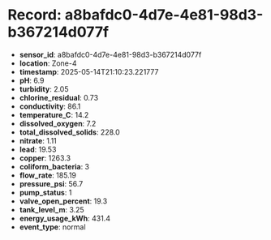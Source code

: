 # Record: a8bafdc0-4d7e-4e81-98d3-b367214d077f

- **sensor_id**: a8bafdc0-4d7e-4e81-98d3-b367214d077f
- **location**: Zone-4
- **timestamp**: 2025-05-14T21:10:23.221777
- **pH**: 6.9
- **turbidity**: 2.05
- **chlorine_residual**: 0.73
- **conductivity**: 86.1
- **temperature_C**: 14.2
- **dissolved_oxygen**: 7.2
- **total_dissolved_solids**: 228.0
- **nitrate**: 1.11
- **lead**: 19.53
- **copper**: 1263.3
- **coliform_bacteria**: 3
- **flow_rate**: 185.19
- **pressure_psi**: 56.7
- **pump_status**: 1
- **valve_open_percent**: 19.3
- **tank_level_m**: 3.25
- **energy_usage_kWh**: 431.4
- **event_type**: normal